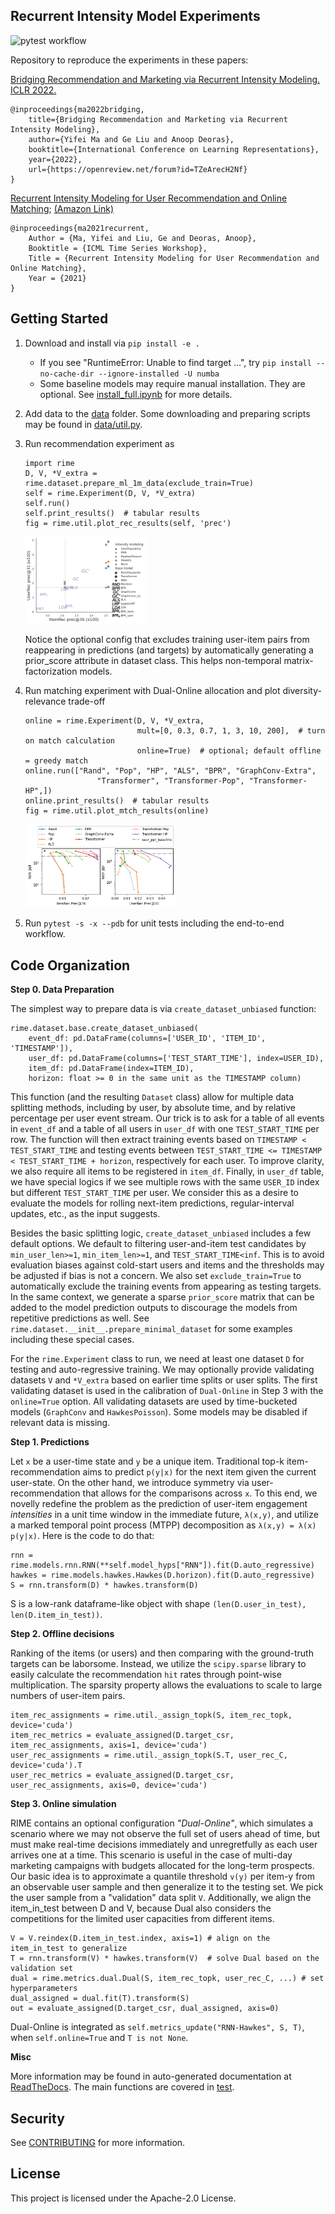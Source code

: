 ## Recurrent Intensity Model Experiments

![pytest workflow](https://github.com/awslabs/recurrent-intensity-model-experiments/actions/workflows/python-app.yml/badge.svg)

Repository to reproduce the experiments in these papers:

[Bridging Recommendation and Marketing via Recurrent Intensity Modeling. ICLR 2022.](https://openreview.net/forum?id=TZeArecH2Nf)
```
@inproceedings{ma2022bridging,
    title={Bridging Recommendation and Marketing via Recurrent Intensity Modeling},
    author={Yifei Ma and Ge Liu and Anoop Deoras},
    booktitle={International Conference on Learning Representations},
    year={2022},
    url={https://openreview.net/forum?id=TZeArecH2Nf}
}
```

[Recurrent Intensity Modeling for User Recommendation and Online Matching](http://roseyu.com/time-series-workshop/submissions/2021/TSW-ICML2021_paper_47.pdf);
[(Amazon Link)](https://www.amazon.science/publications/recurrent-intensity-modeling-for-user-recommendation-and-online-matching)

```
@inproceedings{ma2021recurrent,
    Author = {Ma, Yifei and Liu, Ge and Deoras, Anoop},
    Booktitle = {ICML Time Series Workshop},
    Title = {Recurrent Intensity Modeling for User Recommendation and Online Matching},
    Year = {2021}
}
```

## Getting Started

1. Download and install via `pip install -e .`
    - If you see "RuntimeError: Unable to find target ...", try `pip install --no-cache-dir --ignore-installed -U numba`
    - Some baseline models may require manual installation. They are optional. See [install_full.ipynb](install_full.ipynb) for more details.
2. Add data to the [data](data) folder. Some downloading and preparing scripts may be found in [data/util.py](data/util.py).
3. Run recommendation experiment as
    ```
    import rime
    D, V, *V_extra = rime.dataset.prepare_ml_1m_data(exclude_train=True)
    self = rime.Experiment(D, V, *V_extra)
    self.run()
    self.print_results()  # tabular results
    fig = rime.util.plot_rec_results(self, 'prec')
    ```

    <img src="figure/rec-ml-1m-prec.png" alt="rec-ml-1m-prec" width="40%"/>

    Notice the optional config that excludes training user-item pairs from reappearing in predictions (and targets) by automatically generating a prior_score attribute in dataset class. This helps non-temporal matrix-factorization models.

4. Run matching experiment with Dual-Online allocation and plot diversity-relevance trade-off
   ```
   online = rime.Experiment(D, V, *V_extra,
                            mult=[0, 0.3, 0.7, 1, 3, 10, 200],  # turn on match calculation
                            online=True)  # optional; default offline = greedy match
   online.run(["Rand", "Pop", "HP", "ALS", "BPR", "GraphConv-Extra",
                   "Transformer", "Transformer-Pop", "Transformer-HP",])
   online.print_results()  # tabular results
   fig = rime.util.plot_mtch_results(online)
   ```

    <img src="figure/online-ml-1m.png" alt="online-ml-1m" width="50%"/>

5. Run `pytest -s -x --pdb` for unit tests including the end-to-end workflow.

## Code Organization

**Step 0. Data Preparation**

The simplest way to prepare data is via `create_dataset_unbiased` function:
```
rime.dataset.base.create_dataset_unbiased(
    event_df: pd.DataFrame(columns=['USER_ID', 'ITEM_ID', 'TIMESTAMP']),
    user_df: pd.DataFrame(columns=['TEST_START_TIME'], index=USER_ID),
    item_df: pd.DataFrame(index=ITEM_ID),
    horizon: float >= 0 in the same unit as the TIMESTAMP column)
```
This function (and the resulting `Dataset` class) allow for multiple data splitting methods, including by user, by absolute time, and by relative percentage per user event stream. Our trick is to ask for a table of all events in `event_df` and a table of all users in `user_df` with one `TEST_START_TIME` per row. The function will then extract training events based on `TIMESTAMP < TEST_START_TIME` and testing events between `TEST_START_TIME <= TIMESTAMP < TEST_START_TIME + horizon`, respectively for each user. To improve clarity, we also require all items to be registered in `item_df`. Finally, in `user_df` table, we have special logics if we see multiple rows with the same `USER_ID` index but different `TEST_START_TIME` per user. We consider this as a desire to evaluate the models for rolling next-item predictions, regular-interval updates, etc., as the input suggests.

Besides the basic splitting logic, `create_dataset_unbiased` includes a few default options. We default to filtering user-and-item test candidates by `min_user_len>=1`, `min_item_len>=1`, and `TEST_START_TIME<inf`. This is to avoid evaluation biases against cold-start users and items and the thresholds may be adjusted if bias is not a concern. We also set `exclude_train=True` to automatically exclude the training events from appearing as testing targets. In the same context, we generate a sparse `prior_score` matrix that can be added to the model prediction outputs to discourage the models from repetitive predictions as well. See `rime.dataset.__init__.prepare_minimal_dataset` for some examples including these special cases.

For the `rime.Experiment` class to run, we need at least one dataset `D` for testing and auto-regressive training. We may optionally provide validating datasets `V` and `*V_extra` based on earlier time splits or user splits. The first validating dataset is used in the calibration of `Dual-Online` in Step 3 with the `online=True` option. All validating datasets are used by time-bucketed models (`GraphConv` and `HawkesPoisson`). Some models may be disabled if relevant data is missing.

**Step 1. Predictions**

Let `x` be a user-time state and `y` be a unique item. Traditional top-k item-recommendation aims to predict `p(y|x)` for the next item given the current user-state. On the other hand, we introduce symmetry via user-recommendation that allows for the comparisons across `x`. To this end, we novelly redefine the problem as the prediction of user-item engagement *intensities* in a unit time window in the immediate future, `λ(x,y)`, and utilize a marked temporal point process (MTPP) decomposition as `λ(x,y) = λ(x) p(y|x)`. Here is the code to do that:
```
rnn = rime.models.rnn.RNN(**self.model_hyps["RNN"]).fit(D.auto_regressive)
hawkes = rime.models.hawkes.Hawkes(D.horizon).fit(D.auto_regressive)
S = rnn.transform(D) * hawkes.transform(D)
```
S is a low-rank dataframe-like object with shape `(len(D.user_in_test), len(D.item_in_test))`.

**Step 2. Offline decisions**

Ranking of the items (or users) and then comparing with the ground-truth targets can be laborsome. Instead, we utilize the `scipy.sparse` library to easily calculate the recommendation `hit` rates through point-wise multiplication. The sparsity property allows the evaluations to scale to large numbers of user-item pairs.
```
item_rec_assignments = rime.util._assign_topk(S, item_rec_topk, device='cuda')
item_rec_metrics = evaluate_assigned(D.target_csr, item_rec_assignments, axis=1, device='cuda')
user_rec_assignments = rime.util._assign_topk(S.T, user_rec_C, device='cuda').T
user_rec_metrics = evaluate_assigned(D.target_csr, user_rec_assignments, axis=0, device='cuda')
```

**Step 3. Online simulation**

RIME contains an optional configuration *"Dual-Online"*, which simulates a scenario where we may not observe the full set of users ahead of time, but must make real-time decisions immediately and unregretfully as each user arrives one at a time.
This scenario is useful in the case of multi-day marketing campaigns with budgets allocated for the long-term prospects.
Our basic idea is to approximate a quantile threshold `v(y)` per item-y from an observable user sample and then generalize it to the testing set.
We pick the user sample from a "validation" data split `V`.
Additionally, we align the item_in_test between D and V, because Dual also considers the competitions for the limited user capacities from different items.
```
V = V.reindex(D.item_in_test.index, axis=1) # align on the item_in_test to generalize
T = rnn.transform(V) * hawkes.transform(V)  # solve Dual based on the validation set
dual = rime.metrics.dual.Dual(S, item_rec_topk, user_rec_C, ...) # set hyperparameters
dual_assigned = dual.fit(T).transform(S)
out = evaluate_assigned(D.target_csr, dual_assigned, axis=0)
```

Dual-Online is integrated as `self.metrics_update("RNN-Hawkes", S, T)`,
when `self.online=True` and `T is not None`.

**Misc**

More information may be found in auto-generated documentation at [ReadTheDocs](https://recurrent-intensity-model-experiments.readthedocs.io/).
The main functions are covered in [test](test).


## Security

See [CONTRIBUTING](CONTRIBUTING.md#security-issue-notifications) for more information.

## License

This project is licensed under the Apache-2.0 License.

